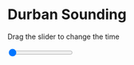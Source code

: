 <h1>Durban Sounding</h1>
<p>Drag the slider to change the time</p>

<div class="slidecontainer">
<input oninput='setImage(this)' class="slider" type="range" min="0" max="7" value="0" step="1" />
<img id='img'/>
</div>

<script>
var img = document.getElementById('img');
var img_array = ['/assets/images/skwt/skd_dur_wrfout_d01_2020-07-05_12:00:00.png',
'/assets/images/skwt/skd_dur_wrfout_d01_2020-07-05_18:00:00.png',
'/assets/images/skwt/skd_dur_wrfout_d01_2020-07-06_00:00:00.png',
'/assets/images/skwt/skd_dur_wrfout_d01_2020-07-06_06:00:00.png',
'/assets/images/skwt/skd_dur_wrfout_d01_2020-07-06_12:00:00.png',
'/assets/images/skwt/skd_dur_wrfout_d01_2020-07-06_18:00:00.png',
'/assets/images/skwt/skd_dur_wrfout_d01_2020-07-07_00:00:00.png',];
function setImage(obj)
{
        var value = obj.value;
        img.src = img_array[value];

}
</script>
